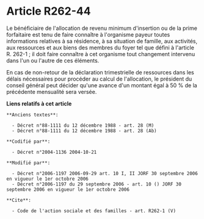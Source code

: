 # Article R262-44

Le bénéficiaire de l'allocation de revenu minimum d'insertion ou de la prime forfaitaire est tenu de faire connaître à
l'organisme payeur toutes informations relatives à sa résidence, à sa situation de famille, aux activités, aux ressources et
aux biens des membres du foyer tel que défini à l'article R. 262-1 ; il doit faire connaître à cet organisme tout changement
intervenu dans l'un ou l'autre de ces éléments.

En cas de non-retour de la déclaration trimestrielle de ressources dans les délais nécessaires pour procéder au calcul de
l'allocation, le président du conseil général peut décider qu'une avance d'un montant égal à 50 % de la précédente mensualité
sera versée.

**Liens relatifs à cet article**

	**Anciens textes**:

	  - Décret n°88-1111 du 12 décembre 1988 - art. 28 (M)
	  - Décret n°88-1111 du 12 décembre 1988 - art. 28 (Ab)

	**Codifié par**:

	  - Décret n°2004-1136 2004-10-21

	**Modifié par**:

	  - Décret n°2006-1197 2006-09-29 art. 10 I, II JORF 30 septembre 2006 en vigueur le 1er octobre 2006
	  - Décret n°2006-1197 du 29 septembre 2006 - art. 10 () JORF 30 septembre 2006 en vigueur le 1er octobre 2006

	**Cite**:

	  - Code de l'action sociale et des familles - art. R262-1 (V)
